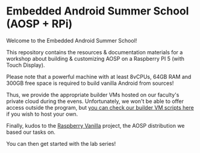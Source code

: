 # Embedded Android Summer School (AOSP + RPi)

Welcome to the Embedded Android Summer School!

This repository contains the resources & documentation materials for a workshop
about building & customizing AOSP on a Raspberry PI 5 (with Touch Display).

Please note that a powerful machine with at least 8vCPUs, 64GB RAM and 300GB 
free space is required to build vanilla Android from sources!

Thus, we provide the appropriate builder VMs hosted on our faculty's private
cloud during the evens. Unfortunately, we won't be able to offer access outside
the program, but [you can check our builder VM scripts
here](github.com/cs-pub-ro/AOSP-RPI-builder) if you wish to host your own.

Finally, kudos to the [Raspberry Vanilla](https://github.com/raspberry-vanilla/)
project, the AOSP distribution we based our tasks on.

You can then get started with the lab series!


